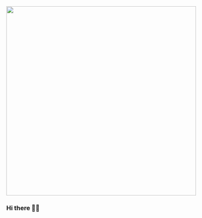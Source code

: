 <!--[![Header](https://raw.githubusercontent.com/MartinHeinz/vermatanu/vermatanu/readme_header.png "Header")](https://)-->
<img src="tanu1.gif" height="500px" width="500px">

### Hi there 👋🏻   <!--<img src="wave.gif" width="30px"> -->


<!--
**vermatanu/vermatanu** is a ✨ _special_ ✨ repository because its `README.md` (this file) appears on your GitHub profile.

Here are some ideas to get you started:

- 🔭 I’m currently working on ...
- 🌱 I’m currently learning ...
- 👯 I’m looking to collaborate on ...
- 🤔 I’m looking for help with ...
- 💬 Ask me about ...
- 📫 How to reach me: ...
- 😄 Pronouns: ...
- ⚡ Fun fact: ...
-->
